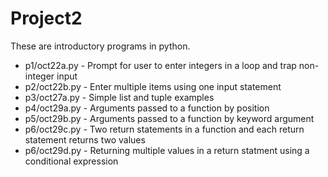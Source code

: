 # Project2

These are introductory programs in python.

- p1/oct22a.py - Prompt for user to enter integers in a loop and trap non-integer input
- p2/oct22b.py - Enter multiple items using one input statement
- p3/oct27a.py - Simple list and tuple examples
- p4/oct29a.py - Arguments passed to a function by position
- p5/oct29b.py - Arguments passed to a function by keyword argument
- p6/oct29c.py - Two return statements in a function and each return statement returns two values
- p6/oct29d.py - Returning multiple values in a return statment using a conditional expression
